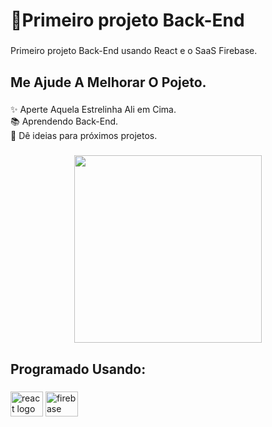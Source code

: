 <h1 align="left">💾Primeiro projeto Back-End</h1>

###

<p align="left">Primeiro projeto Back-End usando React e o SaaS Firebase.</p>

###

<h2 align="left">Me Ajude A Melhorar O Pojeto.</h2>

###

<p align="left">✨ Aperte Aquela Estrelinha Ali em Cima.<br>📚 Aprendendo Back-End.<br>🎯 Dê ideias para próximos projetos.</p>

###

<div align="center">
  <img height="300" src="https://i.imgur.com/m2fjulM.png"  />
</div>

###

<h2 align="left">Programado Usando:</h2>

###

<div align="left">
  <img src="https://cdn.jsdelivr.net/gh/devicons/devicon/icons/react/react-original.svg" height="40" width="52" alt="react logo"  />
  <img src="https://cdn.jsdelivr.net/gh/devicons/devicon/icons/firebase/firebase-plain.svg" height="40" width="52" alt="firebase logo"  />
</div>

###